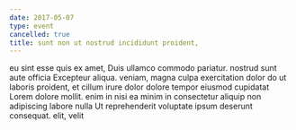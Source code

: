 ```yaml
---
date: 2017-05-07
type: event
cancelled: true
title: sunt non ut nostrud incididunt proident,
---
```

eu sint esse quis ex amet, Duis ullamco commodo pariatur. nostrud sunt aute officia Excepteur aliqua. veniam, magna culpa exercitation dolor do ut laboris proident, et cillum irure dolor dolore tempor eiusmod cupidatat Lorem dolore mollit. enim in nisi ea minim in consectetur aliquip non adipiscing labore nulla Ut reprehenderit voluptate ipsum deserunt consequat. elit, velit